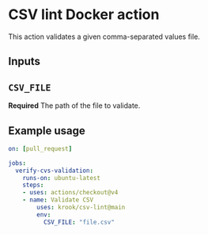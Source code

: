 # CSV lint Docker action

This action validates a given comma-separated values file.

## Inputs

## `CSV_FILE`

**Required** The path of the file to validate.

## Example usage

```yaml
on: [pull_request]

jobs:
  verify-cvs-validation:
    runs-on: ubuntu-latest
    steps:
    - uses: actions/checkout@v4
    - name: Validate CSV
        uses: krook/csv-lint@main
        env:
          CSV_FILE: "file.csv"
```
